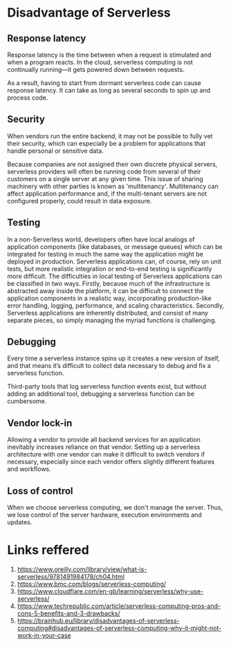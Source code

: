 # Disadvantage of Serverless

## Response latency

Response latency is the time between when a request is stimulated and when a program reacts. In the cloud, serverless computing is not continually running—it gets powered down between requests.

As a result, having to start from dormant serverless code can cause response latency. It can take as long as several seconds to spin up and process code.

## Security

When vendors run the entire backend, it may not be possible to fully vet their security, which can especially be a problem for applications that handle personal or sensitive data.

Because companies are not assigned their own discrete physical servers, serverless providers will often be running code from several of their customers on a single server at any given time. This issue of sharing machinery with other parties is known as 'multitenancy'.
Multitenancy can affect application performance and, if the multi-tenant servers are not configured properly, could result in data exposure.

## Testing

In a non-Serverless world, developers often have local analogs of application components (like databases, or message queues) which can be integrated for testing in much the same way the application might be deployed in production. Serverless applications can, of course, rely on unit tests, but more realistic integration or end-to-end testing is significantly more difficult.
The difficulties in local testing of Serverless applications can be classified in two ways. Firstly, because much of the infrastructure is abstracted away inside the platform, it can be difficult to connect the application components in a realistic way, incorporating production-like error handling, logging, performance, and scaling characteristics. Secondly, Serverless applications are inherently distributed, and consist of many separate pieces, so simply managing the myriad functions is challenging.

## Debugging

Every time a serverless instance spins up it creates a new version of itself, and that means it’s difficult to collect data necessary to debug and fix a serverless function.

Third-party tools that log serverless function events exist, but without adding an additional tool, debugging a serverless function can be cumbersome.

## Vendor lock-in

Allowing a vendor to provide all backend services for an application inevitably increases reliance on that vendor. Setting up a serverless architecture with one vendor can make it difficult to switch vendors if necessary, especially since each vendor offers slightly different features and workflows.

## Loss of control

When we choose serverless computing, we don't manage the server. Thus, we lose control of the server hardware, execution environments and updates.

# Links reffered

1. https://www.oreilly.com/library/view/what-is-serverless/9781491984178/ch04.html
2. https://www.bmc.com/blogs/serverless-computing/
3. https://www.cloudflare.com/en-gb/learning/serverless/why-use-serverless/
4. https://www.techrepublic.com/article/serverless-computing-pros-and-cons-5-benefits-and-3-drawbacks/
5. https://brainhub.eu/library/disadvantages-of-serverless-computing#disadvantages-of-serverless-computing-why-it-might-not-work-in-your-case
